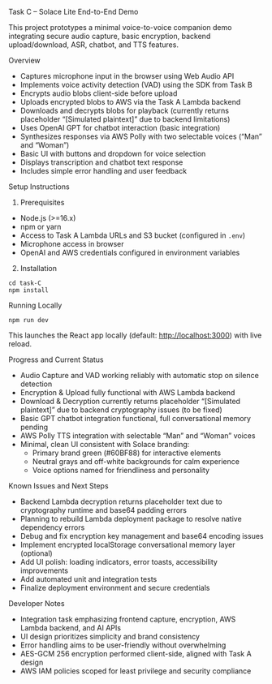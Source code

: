 Task C – Solace Lite End-to-End Demo

This project prototypes a minimal voice-to-voice companion demo integrating secure audio capture, basic encryption, backend upload/download, ASR, chatbot, and TTS features.

Overview

- Captures microphone input in the browser using Web Audio API
- Implements voice activity detection (VAD) using the SDK from Task B
- Encrypts audio blobs client-side before upload
- Uploads encrypted blobs to AWS via the Task A Lambda backend
- Downloads and decrypts blobs for playback (currently returns placeholder “\[Simulated plaintext]” due to backend limitations)
- Uses OpenAI GPT for chatbot interaction (basic integration)
- Synthesizes responses via AWS Polly with two selectable voices (“Man” and “Woman”)
- Basic UI with buttons and dropdown for voice selection
- Displays transcription and chatbot text response
- Includes simple error handling and user feedback

Setup Instructions

1. Prerequisites
- Node.js (>=16.x)
- npm or yarn
- Access to Task A Lambda URLs and S3 bucket (configured in `.env`)
- Microphone access in browser
- OpenAI and AWS credentials configured in environment variables

2. Installation

```
cd task-C
npm install
```

Running Locally

```
npm run dev
```

This launches the React app locally (default: [http://localhost:3000](http://localhost:3000)) with live reload.

Progress and Current Status

- Audio Capture and VAD working reliably with automatic stop on silence detection
- Encryption & Upload fully functional with AWS Lambda backend
- Download & Decryption currently returns placeholder “\[Simulated plaintext]” due to backend cryptography issues (to be fixed)
- Basic GPT chatbot integration functional, full conversational memory pending
- AWS Polly TTS integration with selectable “Man” and “Woman” voices
- Minimal, clean UI consistent with Solace branding:
  - Primary brand green (#60BF88) for interactive elements
  - Neutral grays and off-white backgrounds for calm experience
  - Voice options named for friendliness and personality

Known Issues and Next Steps
- Backend Lambda decryption returns placeholder text due to cryptography runtime and base64 padding errors
- Planning to rebuild Lambda deployment package to resolve native dependency errors
- Debug and fix encryption key management and base64 encoding issues
- Implement encrypted localStorage conversational memory layer (optional)
- Add UI polish: loading indicators, error toasts, accessibility improvements
- Add automated unit and integration tests
- Finalize deployment environment and secure credentials

Developer Notes

- Integration task emphasizing frontend capture, encryption, AWS Lambda backend, and AI APIs
- UI design prioritizes simplicity and brand consistency
- Error handling aims to be user-friendly without overwhelming
- AES-GCM 256 encryption performed client-side, aligned with Task A design
- AWS IAM policies scoped for least privilege and security compliance
